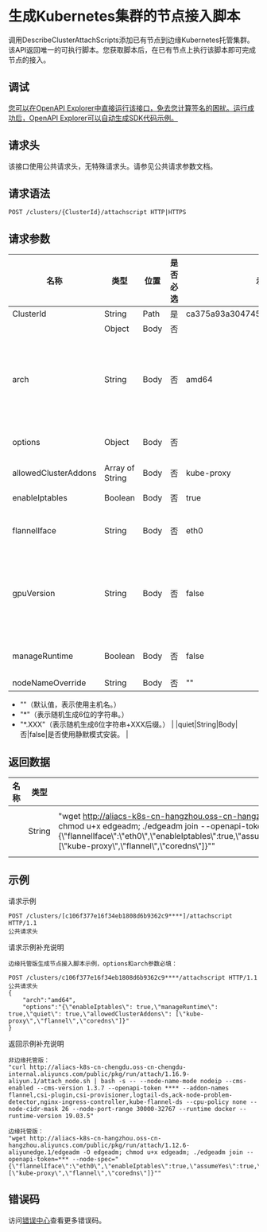 # 生成Kubernetes集群的节点接入脚本

调用DescribeClusterAttachScripts添加已有节点到边缘Kubernetes托管集群。该API返回唯一的可执行脚本。您获取脚本后，在已有节点上执行该脚本即可完成节点的接入。

## 调试

[您可以在OpenAPI Explorer中直接运行该接口，免去您计算签名的困扰。运行成功后，OpenAPI Explorer可以自动生成SDK代码示例。](https://api.aliyun.com/#product=CS&api=DescribeClusterAttachScripts&type=ROA&version=2015-12-15)

## 请求头

该接口使用公共请求头，无特殊请求头。请参见公共请求参数文档。

## 请求语法

```
POST /clusters/{ClusterId}/attachscript HTTP|HTTPS
```

## 请求参数

|名称|类型|位置|是否必选|示例值|描述|
|--|--|--|----|---|--|
|ClusterId|String|Path|是|ca375a93a30474552ad2a0ebe183e\*\*\*\*|集群ID。 |
| |Object|Body|否| |1 |
|arch|String|Body|否|amd64|节点CPU架构。支持的CPU架构包括:amd64、arm、arm64。默认amd64。当集群类型为边缘托管版时必填。 |
|options|Object|Body|否| |节点的接入配置参数，当集群类型为边缘托管版时必填。 |
|allowedClusterAddons|Array of String|Body|否|kube-proxy|组件名称。 |
|enableIptables|Boolean|Body|否|true|是否开启iptables，默认值true。 |
|flannelIface|String|Body|否|eth0|flannel使用的网卡名。默认使用节点默认路由的网卡名。 |
|gpuVersion|String|Body|否|false|表示要接入的节点是否为GPU节点，默认为空。当前支持的GPU版本是Nvidia\_Tesla\_T4、Nvidia\_Tesla\_P4、Nvidia\_Tesla\_P100。 |
|manageRuntime|Boolean|Body|否|false|是否由edgeadm安装并检测Runtime，默认false。 |
|nodeNameOverride|String|Body|否|""|设置节点名。

 -   ""（默认值，表示使用主机名。）
-   "\*"（表示随机生成6位的字符串。）
-   "\*.XXX"（表示随机生成6位字符串+XXX后缀。） |
|quiet|String|Body|否|false|是否使用静默模式安装。 |

## 返回数据

|名称|类型|示例值|描述|
|--|--|---|--|
| |String|"wget http://aliacs-k8s-cn-hangzhou.oss-cn-hangzhou.aliyuncs.com/public/pkg/run/attach/1.12.6-aliyunedge.1/edgeadm -O edgeadm; chmod u+x edgeadm; ./edgeadm join --openapi-token=XXX --node-spec="\{\\"flannelIface\\":\\"eth0\\",\\"enableIptables\\":true,\\"assumeYes\\":true,\\"manageRuntime\\":true,\\"nodeNameStrategy\\":\\"hostname\\",\\"enabledAddons\\":\[\\"kube-proxy\\",\\"flannel\\",\\"coredns\\"\]\}""|节点接入脚本。 |

## 示例

请求示例

```
POST /clusters/[c106f377e16f34eb1808d6b9362c9****]/attachscript HTTP/1.1
公共请求头
```

请求示例补充说明

```
边缘托管版生成节点接入脚本示例，options和arch参数必填：

POST /clusters/c106f377e16f34eb1808d6b9362c9****/attachscript HTTP/1.1
公共请求头
{
    "arch":"amd64",
    "options":"{\"enableIptables\": true,\"manageRuntime\": true,\"quiet\": true,\"allowedClusterAddons\": [\"kube-proxy\",\"flannel\",\"coredns\"]}"
}
```

返回示例补充说明

```
非边缘托管版：
"curl http://aliacs-k8s-cn-chengdu.oss-cn-chengdu-internal.aliyuncs.com/public/pkg/run/attach/1.16.9-aliyun.1/attach_node.sh | bash -s -- --node-name-mode nodeip --cms-enabled --cms-version 1.3.7 --openapi-token **** --addon-names flannel,csi-plugin,csi-provisioner,logtail-ds,ack-node-problem-detector,nginx-ingress-controller,kube-flannel-ds --cpu-policy none --node-cidr-mask 26 --node-port-range 30000-32767 --runtime docker --runtime-version 19.03.5"

边缘托管版：
"wget http://aliacs-k8s-cn-hangzhou.oss-cn-hangzhou.aliyuncs.com/public/pkg/run/attach/1.12.6-aliyunedge.1/edgeadm -O edgeadm; chmod u+x edgeadm; ./edgeadm join --openapi-token=*** --node-spec="{\"flannelIface\":\"eth0\",\"enableIptables\":true,\"assumeYes\":true,\"manageRuntime\":true,\"nodeNameStrategy\":\"hostname\",\"enabledAddons\":[\"kube-proxy\",\"flannel\",\"coredns\"]}""

```

## 错误码

访问[错误中心](https://error-center.aliyun.com/status/product/CS)查看更多错误码。

